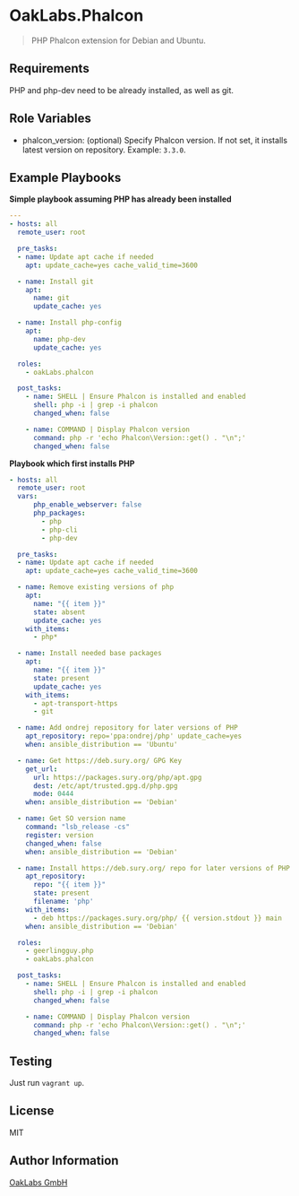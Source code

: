 OakLabs.Phalcon
===============

> PHP Phalcon extension for Debian and Ubuntu.

Requirements
------------

PHP and php-dev need to be already installed, as well as git.

Role Variables
--------------

- phalcon_version: (optional) Specify Phalcon version. If not set, it installs latest version on repository. Example: `3.3.0`.

Example Playbooks
-----------------

**Simple playbook assuming PHP has already been installed**

```yml
---
- hosts: all
  remote_user: root

  pre_tasks:
  - name: Update apt cache if needed
    apt: update_cache=yes cache_valid_time=3600

  - name: Install git
    apt:
      name: git
      update_cache: yes

  - name: Install php-config
    apt:
      name: php-dev
      update_cache: yes

  roles:
    - oakLabs.phalcon

  post_tasks:
    - name: SHELL | Ensure Phalcon is installed and enabled
      shell: php -i | grep -i phalcon
      changed_when: false

    - name: COMMAND | Display Phalcon version
      command: php -r 'echo Phalcon\Version::get() . "\n";'
      changed_when: false
```

**Playbook which first installs PHP**

```yml
- hosts: all
  remote_user: root
  vars:
      php_enable_webserver: false
      php_packages:
        - php
        - php-cli
        - php-dev

  pre_tasks:
  - name: Update apt cache if needed
    apt: update_cache=yes cache_valid_time=3600

  - name: Remove existing versions of php
    apt:
      name: "{{ item }}"
      state: absent
      update_cache: yes
    with_items:
      - php*

  - name: Install needed base packages
    apt:
      name: "{{ item }}"
      state: present
      update_cache: yes
    with_items:
      - apt-transport-https
      - git

  - name: Add ondrej repository for later versions of PHP
    apt_repository: repo='ppa:ondrej/php' update_cache=yes
    when: ansible_distribution == 'Ubuntu'

  - name: Get https://deb.sury.org/ GPG Key
    get_url:
      url: https://packages.sury.org/php/apt.gpg
      dest: /etc/apt/trusted.gpg.d/php.gpg
      mode: 0444
    when: ansible_distribution == 'Debian'

  - name: Get SO version name
    command: "lsb_release -cs"
    register: version
    changed_when: false
    when: ansible_distribution == 'Debian'

  - name: Install https://deb.sury.org/ repo for later versions of PHP
    apt_repository:
      repo: "{{ item }}"
      state: present
      filename: 'php'
    with_items:
      - deb https://packages.sury.org/php/ {{ version.stdout }} main
    when: ansible_distribution == 'Debian'

  roles:
    - geerlingguy.php
    - oakLabs.phalcon

  post_tasks:
    - name: SHELL | Ensure Phalcon is installed and enabled
      shell: php -i | grep -i phalcon
      changed_when: false

    - name: COMMAND | Display Phalcon version
      command: php -r 'echo Phalcon\Version::get() . "\n";'
      changed_when: false
```

Testing
-------

Just run `vagrant up`.

License
-------

MIT

Author Information
------------------

[OakLabs GmbH](http://oak-labs.com/)
